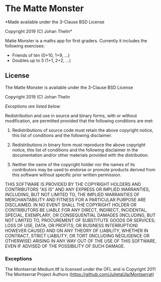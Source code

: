 # The Matte Monster

*Made available under the 3-Clause BSD License

Copyright 2019 (C) Johan Thelin*

Matte Monster is a maths app for first graders. Currently it includes the following exercises:

- Friends of ten (0+10, 1+9, ...)
- Doubles up to 5 (1+1, 2+2, ...)

## License

The Matte Monster is available under the 3-Clause BSD License

Copyright 2019 (C) Johan Thelin

*Exceptions are listed below.*

Redistribution and use in source and binary forms, with or without modification, are permitted provided that the following conditions are met:

1. Redistributions of source code must retain the above copyright notice, this list of conditions and the following disclaimer.

2. Redistributions in binary form must reproduce the above copyright notice, this list of conditions and the following disclaimer in the documentation and/or other materials provided with the distribution.

3. Neither the name of the copyright holder nor the names of its contributors may be used to endorse or promote products derived from this software without specific prior written permission.

THIS SOFTWARE IS PROVIDED BY THE COPYRIGHT HOLDERS AND CONTRIBUTORS "AS IS" AND ANY EXPRESS OR IMPLIED WARRANTIES, INCLUDING, BUT NOT LIMITED TO, THE IMPLIED WARRANTIES OF MERCHANTABILITY AND FITNESS FOR A PARTICULAR PURPOSE ARE DISCLAIMED. IN NO EVENT SHALL THE COPYRIGHT HOLDER OR CONTRIBUTORS BE LIABLE FOR ANY DIRECT, INDIRECT, INCIDENTAL, SPECIAL, EXEMPLARY, OR CONSEQUENTIAL DAMAGES (INCLUDING, BUT NOT LIMITED TO, PROCUREMENT OF SUBSTITUTE GOODS OR SERVICES; LOSS OF USE, DATA, OR PROFITS; OR BUSINESS INTERRUPTION) HOWEVER CAUSED AND ON ANY THEORY OF LIABILITY, WHETHER IN CONTRACT, STRICT LIABILITY, OR TORT (INCLUDING NEGLIGENCE OR OTHERWISE) ARISING IN ANY WAY OUT OF THE USE OF THIS SOFTWARE, EVEN IF ADVISED OF THE POSSIBILITY OF SUCH DAMAGE.


### Exceptions

The Montserrat-Medium.ttf is licensed under the OFL and is Copyright 2011 The Montserrat Project Authors (https://github.com/JulietaUla/Montserrat)
